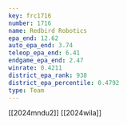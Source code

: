 ```yaml
---
key: frc1716
number: 1716
name: Redbird Robotics
epa_end: 12.62
auto_epa_end: 3.74
teleop_epa_end: 6.41
endgame_epa_end: 2.47
winrate: 0.4211
district_epa_rank: 938
district_epa_percentile: 0.4792
type: Team
---
```

[[2024mndu2]]
[[2024wila]]
